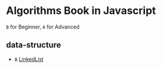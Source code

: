 # Algorithms Book in Javascript

`B` for Beginner, `A` for Advanced

## data-structure

* `B` [LinkedList](./LinkedList)



